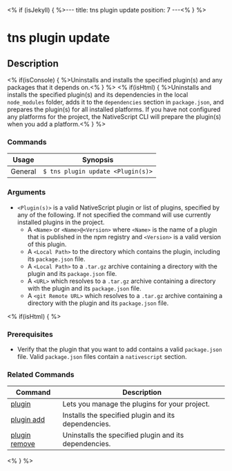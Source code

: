 <% if (isJekyll) { %>---
title: tns plugin update
position: 7
---<% } %>

# tns plugin update

## Description

<% if(isConsole) { %>Uninstalls and installs the specified plugin(s) and any packages that it depends on.<% } %>
<% if(isHtml) { %>Uninstalls and installs the specified plugin(s) and its dependencies in the local `node_modules` folder, adds it to the `dependencies` section in `package.json`, and prepares the plugin(s) for all installed platforms. If you have not configured any platforms for the project, the NativeScript CLI will prepare the plugin(s) when you add a platform.<% } %>

### Commands

Usage | Synopsis
------|-------
General | `$ tns plugin update <Plugin(s)>`

### Arguments

* `<Plugin(s)>` is a valid NativeScript plugin or list of plugins, specified by any of the following. If not specified the command will use currently installed plugins in the project.
  + A `<Name>` or `<Name>@<Version>` where `<Name>` is the name of a plugin that is published in the npm registry and `<Version>` is a valid version of this plugin.
  + A `<Local Path>` to the directory which contains the plugin, including its `package.json` file.
  + A `<Local Path>` to a `.tar.gz` archive containing a directory with the plugin and its `package.json` file.
  + A `<URL>` which resolves to a `.tar.gz` archive containing a directory with the plugin and its `package.json` file.
  + A `<git Remote URL>` which resolves to a `.tar.gz` archive containing a directory with the plugin and its `package.json` file.

<% if(isHtml) { %>

### Prerequisites

* Verify that the plugin that you want to add contains a valid `package.json` file. Valid `package.json` files contain a `nativescript` section.

### Related Commands

Command | Description
----------|----------
[plugin](plugin.html) | Lets you manage the plugins for your project.
[plugin add](plugin-add.html) | Installs the specified plugin and its dependencies.
[plugin remove](plugin-remove.html) | Uninstalls the specified plugin and its dependencies.
<% } %>
